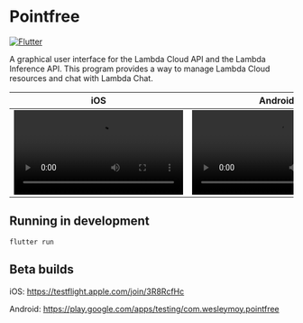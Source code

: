 Pointfree
=========

[![Flutter](https://github.com/wesleym/pointfree/actions/workflows/flutter.yml/badge.svg)](https://github.com/wesleym/pointfree/actions/workflows/flutter.yml)

A graphical user interface for the Lambda Cloud API and the Lambda Inference API. This program provides a way to manage Lambda Cloud resources and chat with Lambda Chat.

iOS | Android
-- | --
<video src="https://github.com/user-attachments/assets/c86c1f22-6944-4dfb-b057-d60564105f3d" type="video/mp4"></video> | <video src="https://github.com/user-attachments/assets/b6ec6194-15f8-48cd-9e84-45c8485deeaf" type="video/mp4"></video>

Running in development
----------------------

```shell
flutter run
```

Beta builds
-----------

iOS: https://testflight.apple.com/join/3R8RcfHc

Android: https://play.google.com/apps/testing/com.wesleymoy.pointfree
